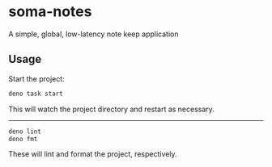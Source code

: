 # soma-notes

A simple, global, low-latency note keep application

## Usage

Start the project:

```sh
deno task start
```

This will watch the project directory and restart as necessary.

---

```sh
deno lint
deno fmt
```

These will lint and format the project, respectively.
